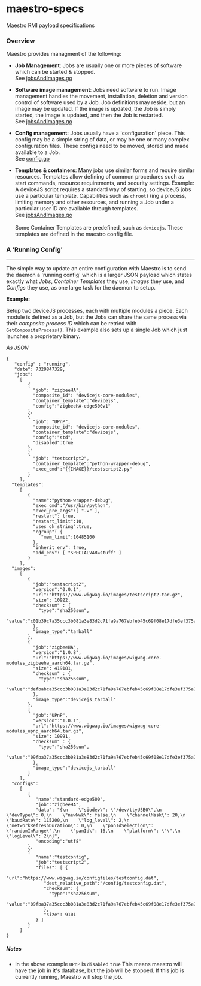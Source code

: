 # maestro-specs
Maestro RMI payload specifications

### Overview

Maestro provides managment of the following:
* **Job Management**: Jobs are usually one or more pieces of software which can be started & stopped. <br>See [jobsAndImages.go](https://github.com/armPelionEdge/maestroSpecs/blob/master/jobsAndImages.go#L329)

* **Software image management**: Jobs need software to run. Image management handles the movement, installation, deletion and version control of software used by a Job. Job definitions may reside, but an image may be updated. If the image is updated, the Job is simply started, the image is updated, and then the Job is restarted. <br>See [jobsAndImages.go](https://github.com/armPelionEdge/maestroSpecs/blob/master/jobsAndImages.go#L299)

* **Config management**: Jobs usually have a 'configuration' piece. This config may be a simple string of data, or may be one or many complex configuration files. These configs need to be moved, stored and made available to a Job. <br>See [config.go](https://github.com/armPelionEdge/maestroSpecs/blob/master/configs.go#L10)

* **Templates & containers**: Many jobs use similar forms and require similar resources. Templates allow defining of common procedures such as start commands, resource requirements, and security settings. Example: A deviceJS script requires a standard way of starting, so deviceJS jobs use a particular template.  Capabilities such as `chroot()`ing a process, limiting memory and other resources, and running a Job under a particular user ID are available through templates.<br>See [jobsAndImages.go](https://github.com/armPelionEdge/maestroSpecs/blob/master/jobsAndImages.go#L256)<br><br>
Some Container Templates are predefined, such as `devicejs`. These templates are defined in the maestro config file.


### A 'Running Config'
---

The simple way to update an entire configuration with Maestro is to send the daemon a 'running config' which is a larger JSON payload which states exactly what *Jobs*, *Container Templates* they use, *Images* they use, and *Configs* they use, as one large task for the daemon to setup.

**Example:**

Setup two deviceJS processes, each with multiple modules a piece. Each module is defined as a Job, but the Jobs can share the same process via their *composite process ID* which can be retried with `GetCompositeProcess()`. This example also sets up a single Job which just launches a proprietary binary.

*As JSON*

```
{
   "config" : "running",
   "date": 7329847329,
   "jobs":
     [
        {
          "job": "zigbeeHA",
          "composite_id": "devicejs-core-modules",
          "container_template":"devicejs",
          "config":"zigbeeHA-edge500v1"
        },
        {
          "job": "UPnP",
          "composite_id": "devicejs-core-modules",
          "container_template":"devicejs",
          "config":"std",
          "disabled":true
        },
        {
          "job": "testscript2",
          "container_template":"python-wrapper-debug",
          "exec_cmd":"{{IMAGE}}/testscript2.py"
        }        
     ],
  "templates":
     [
        {
          "name":"python-wrapper-debug",
          "exec_cmd":"/usr/bin/python",
          "exec_pre_args":[ "-v" ],
          "restart": true,
          "restart_limit":10,
          "uses_ok_string":true,
          "cgroup": {
             "mem_limit":10485100
          },
          "inherit_env": true,
          "add_env": [ "SPECIALVAR=stuff" ]
        }
     ],
  "images": 
     [
        {
          "job":"testscript2",
          "version":"0.0.1",
          "url":"https://www.wigwag.io/images/testscript2.tar.gz",
          "size": 10922,
          "checksum" : {
            "type":"sha256sum",
            "value":"c01b39c7a35ccc3b081a3e83d2c71fa9a767ebfeb45c69f08e17dfe3ef375a7b"
          },
          "image_type":"tarball"
        },
        {
          "job":"zigbeeHA",
          "version":"1.0.8",
          "url":"https://www.wigwag.io/images/wigwag-core-modules_zigbeeha_aarch64.tar.gz",
          "size": 419181,
          "checksum" : {
            "type":"sha256sum",
            "value":"defbabca35ccc3b081a3e83d2c71fa9a767ebfeb45c69f08e17dfe3ef375a7b"
          },
          "image_type":"devicejs_tarball"
        },
        {
          "job":"UPnP",
          "version":"1.0.1",
          "url":"https://www.wigwag.io/images/wigwag-core-modules_upnp_aarch64.tar.gz",
          "size": 10991,
          "checksum" : {
            "type":"sha256sum",
            "value":"09fba37a35ccc3b081a3e83d2c71fa9a767ebfeb45c69f08e17dfe3ef375a7b"
          },
          "image_type":"devicejs_tarball"
        }
     ],
  "configs":
     [
        {
           "name":"standard-edge500",
           "job":"zigbeeHA",
           "data": "{\n    \"siodev\": \"/dev/ttyUSB0\",\n    \"devType\": 0,\n    \"newNwk\": false,\n    \"channelMask\": 20,\n    \"baudRate\": 115200,\n    \"log_level\": 2,\n    \"networkRefreshDuration\": 0,\n    \"panIdSelection\": \"randomInRange\",\n    \"panId\": 16,\n    \"platform\": \"\",\n    \"logLevel\": 2\n}",
           "encoding":"utf8"
        },
        {
           "name":"testconfig",
           "job":"testscript2",
           "files": [ {
              "url":"https://www.wigwag.io/configfiles/testconfig.dat",
              "dest_relative_path":"/config/testconfig.dat",
              "checksum": {
                "type":"sha256sum",
                "value":"09fba37a35ccc3b081a3e83d2c71fa9a767ebfeb45c69f08e17dfe3ef375a7b"
              },
              "size": 9101
           } ]
        }        
     ]
}
```

##### Notes

- In the above example `UPnP` is `disabled` `true` This means maestro will have the job in it's database, but the job will be stopped. If this job is currently running, Maestro will stop the job.


